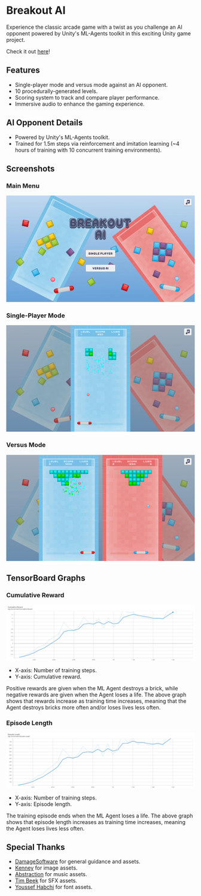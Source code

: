 # Breakout AI

Experience the classic arcade game with a twist as you challenge an AI opponent powered by Unity's ML-Agents toolkit in this exciting Unity game project.

Check it out [here](https://play.unity.com/mg/other/breakout-ai)!

## Features

- Single-player mode and versus mode against an AI opponent.
- 10 procedurally-generated levels.
- Scoring system to track and compare player performance.
- Immersive audio to enhance the gaming experience.

## AI Opponent Details

- Powered by Unity's ML-Agents toolkit.
- Trained for 1.5m steps via reinforcement and imitation learning (~4 hours of training with 10 concurrent training environments).

## Screenshots

### Main Menu

![Main Menu](./Images/MainMenu.png)

### Single-Player Mode

![Main Menu](./Images/Breakout.png)

### Versus Mode

![Main Menu](./Images/BreakoutVersus.png)

## TensorBoard Graphs

### Cumulative Reward

![Main Menu](./Images/TensorBoard-CumulativeReward.png)

- X-axis: Number of training steps.
- Y-axis: Cumulative reward.

Positive rewards are given when the ML Agent destroys a brick, while negative rewards are given when the Agent loses a life. The above graph shows that rewards increase as training time increases, meaning that the Agent destroys bricks more often and/or loses lives less often.

### Episode Length

![Main Menu](./Images/TensorBoard-EpisodeLength.png)

- X-axis: Number of training steps.
- Y-axis: Episode length.

The training episode ends when the ML Agent loses a life. The above graph shows that episode length increases as training time increases, meaning the Agent loses lives less often.

## Special Thanks

- [DamageSoftware](https://www.youtube.com/@DamageSoftware) for general guidance and assets.
- [Kenney](https://kenney.nl/) for image assets.
- [Abstraction](https://www.abstractionmusic.com/) for music assets.
- [Tim Beek](https://timbeek.itch.io/casual-soundfx-pack) for SFX assets.
- [Youssef Habchi](https://www.fontspace.com/reglisse-font-f43313) for font assets.
